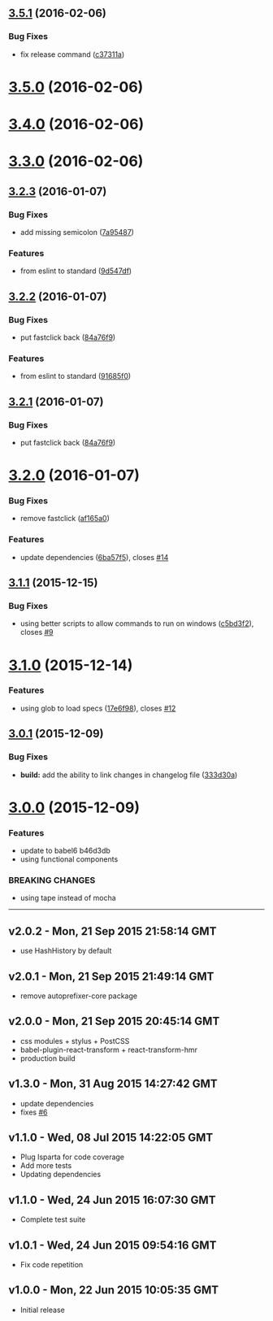 <a name="3.5.1"></a>
## [3.5.1](https://github.com/vesparny/react-kickstart/compare/3.5.0...v3.5.1) (2016-02-06)


### Bug Fixes

* fix release command ([c37311a](https://github.com/vesparny/react-kickstart/commit/c37311a))



<a name="3.5.0"></a>
# [3.5.0](https://github.com/vesparny/react-kickstart/compare/3.4.0...v3.5.0) (2016-02-06)




<a name="3.4.0"></a>
# [3.4.0](https://github.com/vesparny/react-kickstart/compare/3.3.0...v3.4.0) (2016-02-06)



<a name="3.3.0"></a>
# [3.3.0](https://github.com/vesparny/react-kickstart/compare/3.2.3...v3.3.0) (2016-02-06)



<a name="3.2.3"></a>
## [3.2.3](https://github.com/vesparny/react-kickstart/compare/3.2.1...v3.2.3) (2016-01-07)


### Bug Fixes

* add missing semicolon ([7a95487](https://github.com/vesparny/react-kickstart/commit/7a95487))

### Features

* from eslint to standard ([9d547df](https://github.com/vesparny/react-kickstart/commit/9d547df))



<a name="3.2.2"></a>
## [3.2.2](https://github.com/vesparny/react-kickstart/compare/3.2.0...v3.2.2) (2016-01-07)


### Bug Fixes

* put fastclick back ([84a76f9](https://github.com/vesparny/react-kickstart/commit/84a76f9))

### Features

* from eslint to standard ([91685f0](https://github.com/vesparny/react-kickstart/commit/91685f0))



<a name="3.2.1"></a>
## [3.2.1](https://github.com/vesparny/react-kickstart/compare/3.2.0...v3.2.1) (2016-01-07)


### Bug Fixes

* put fastclick back ([84a76f9](https://github.com/vesparny/react-kickstart/commit/84a76f9))



<a name="3.2.0"></a>
# [3.2.0](https://github.com/vesparny/react-kickstart/compare/3.1.1...v3.2.0) (2016-01-07)


### Bug Fixes

* remove fastclick ([af165a0](https://github.com/vesparny/react-kickstart/commit/af165a0))

### Features

* update dependencies ([6ba57f5](https://github.com/vesparny/react-kickstart/commit/6ba57f5)), closes [#14](https://github.com/vesparny/react-kickstart/issues/14)



<a name="3.1.1"></a>
## [3.1.1](https://github.com/vesparny/react-kickstart/compare/3.1.0...v3.1.1) (2015-12-15)


### Bug Fixes

* using better scripts to allow commands to run on windows ([c5bd3f2](https://github.com/vesparny/react-kickstart/commit/c5bd3f2)), closes [#9](https://github.com/vesparny/react-kickstart/issues/9)



<a name="3.1.0"></a>
# [3.1.0](https://github.com/vesparny/react-kickstart/compare/3.0.1...v3.1.0) (2015-12-14)


### Features

* using glob to load specs ([17e6f98](https://github.com/vesparny/react-kickstart/commit/17e6f98)), closes [#12](https://github.com/vesparny/react-kickstart/issues/12)



<a name="3.0.1"></a>
## [3.0.1](https://github.com/vesparny/react-kickstart/compare/3.0.0...v3.0.1) (2015-12-09)


### Bug Fixes

* **build:** add the ability to link changes in changelog file ([333d30a](https://github.com/vesparny/react-kickstart/commit/333d30a))



<a name="3.0.0"></a>
# [3.0.0](//compare/v2.0.2...v3.0.0) (2015-12-09)


### Features

* update to babel6 b46d3db
* using functional components


### BREAKING CHANGES

* using tape instead of mocha

---
v2.0.2 - Mon, 21 Sep 2015 21:58:14 GMT
---------------------------------------

- use HashHistory by default

v2.0.1 - Mon, 21 Sep 2015 21:49:14 GMT
---------------------------------------

- remove autoprefixer-core package

v2.0.0 - Mon, 21 Sep 2015 20:45:14 GMT
---------------------------------------

- css modules + stylus + PostCSS
- babel-plugin-react-transform + react-transform-hmr
- production build

v1.3.0 - Mon, 31 Aug 2015 14:27:42 GMT
---------------------------------------

- update dependencies
- fixes [#6](https://github.com/vesparny/react-kickstart/issues/6)

v1.1.0 - Wed, 08 Jul 2015 14:22:05 GMT
---------------------------------------

- Plug Isparta for code coverage
- Add more tests
- Updating dependencies

v1.1.0 - Wed, 24 Jun 2015 16:07:30 GMT
---------------------------------------

- Complete test suite

v1.0.1 - Wed, 24 Jun 2015 09:54:16 GMT
---------------------------------------

- Fix code repetition

v1.0.0 - Mon, 22 Jun 2015 10:05:35 GMT
---------------------------------------

- Initial release
